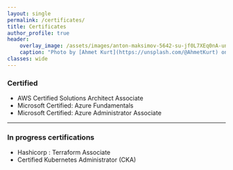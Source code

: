 ```yaml
---
layout: single
permalink: /certificates/
title: Certificates
author_profile: true
header:
    overlay_image: /assets/images/anton-maksimov-5642-su-jf0L7XEq0nA-unsplash.jpg
    caption: "Photo by [Ahmet Kurt](https://unsplash.com/@AhmetKurt) on [Unsplash](https://unsplash.com)"
classes: wide
---
```


### Certified  
- AWS Certified Solutions Architect Associate
- Microsoft Certified: Azure Fundamentals
- Microsoft Certified: Azure Administrator Associate


----------------------------------------

### In progress certifications
- Hashicorp : Terraform Associate 
- Certified Kubernetes Administrator (CKA)





